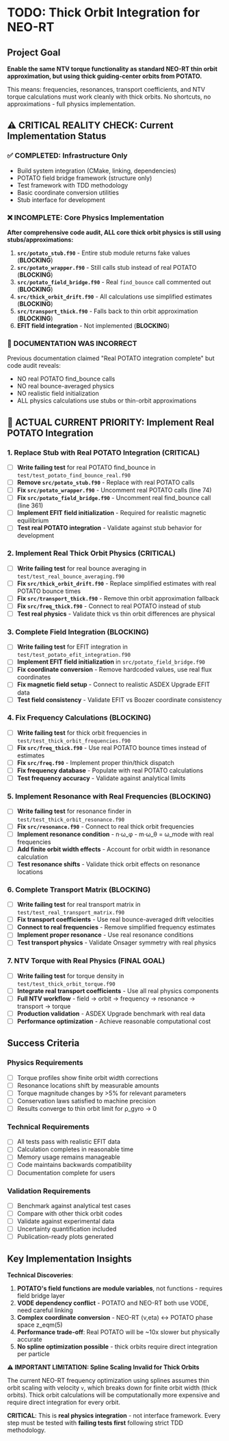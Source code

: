 # TODO: Thick Orbit Integration for NEO-RT

## Project Goal
**Enable the same NTV torque functionality as standard NEO-RT thin orbit approximation, but using thick guiding-center orbits from POTATO.**

This means: frequencies, resonances, transport coefficients, and NTV torque calculations must work cleanly with thick orbits. No shortcuts, no approximations - full physics implementation.

## ⚠️ **CRITICAL REALITY CHECK: Current Implementation Status**

### ✅ **COMPLETED: Infrastructure Only**
- Build system integration (CMake, linking, dependencies)
- POTATO field bridge framework (structure only)
- Test framework with TDD methodology
- Basic coordinate conversion utilities
- Stub interface for development

### ❌ **INCOMPLETE: Core Physics Implementation**
**After comprehensive code audit, ALL core thick orbit physics is still using stubs/approximations:**

1. **`src/potato_stub.f90`** - Entire stub module returns fake values (**BLOCKING**)
2. **`src/potato_wrapper.f90`** - Still calls stub instead of real POTATO (**BLOCKING**)
3. **`src/potato_field_bridge.f90`** - Real `find_bounce` call commented out (**BLOCKING**)
4. **`src/thick_orbit_drift.f90`** - All calculations use simplified estimates (**BLOCKING**)
5. **`src/transport_thick.f90`** - Falls back to thin orbit approximation (**BLOCKING**)
6. **EFIT field integration** - Not implemented (**BLOCKING**)

### 🚨 **DOCUMENTATION WAS INCORRECT** 
Previous documentation claimed "Real POTATO integration complete" but code audit reveals:
- NO real POTATO find_bounce calls
- NO real bounce-averaged physics
- NO realistic field initialization
- ALL physics calculations use stubs or thin-orbit approximations

## 🎯 **ACTUAL CURRENT PRIORITY: Implement Real POTATO Integration**

### 1. Replace Stub with Real POTATO Integration (**CRITICAL**)
- [ ] **Write failing test** for real POTATO find_bounce in `test/test_potato_find_bounce_real.f90`
- [ ] **Remove `src/potato_stub.f90`** - Replace with real POTATO calls
- [ ] **Fix `src/potato_wrapper.f90`** - Uncomment real POTATO calls (line 74)
- [ ] **Fix `src/potato_field_bridge.f90`** - Uncomment real find_bounce call (line 361)
- [ ] **Implement EFIT field initialization** - Required for realistic magnetic equilibrium
- [ ] **Test real POTATO integration** - Validate against stub behavior for development

### 2. Implement Real Thick Orbit Physics (**CRITICAL**)
- [ ] **Write failing test** for real bounce averaging in `test/test_real_bounce_averaging.f90`
- [ ] **Fix `src/thick_orbit_drift.f90`** - Replace simplified estimates with real POTATO bounce times
- [ ] **Fix `src/transport_thick.f90`** - Remove thin orbit approximation fallback
- [ ] **Fix `src/freq_thick.f90`** - Connect to real POTATO instead of stub
- [ ] **Test real physics** - Validate thick vs thin orbit differences are physical

### 3. Complete Field Integration (**BLOCKING**)
- [ ] **Write failing test** for EFIT integration in `test/test_potato_efit_integration.f90`
- [ ] **Implement EFIT field initialization** in `src/potato_field_bridge.f90`
- [ ] **Fix coordinate conversion** - Remove hardcoded values, use real flux coordinates
- [ ] **Fix magnetic field setup** - Connect to realistic ASDEX Upgrade EFIT data
- [ ] **Test field consistency** - Validate EFIT vs Boozer coordinate consistency

### 4. Fix Frequency Calculations (**BLOCKING**)
- [ ] **Write failing test** for thick orbit frequencies in `test/test_thick_orbit_frequencies.f90`
- [ ] **Fix `src/freq_thick.f90`** - Use real POTATO bounce times instead of estimates
- [ ] **Fix `src/freq.f90`** - Implement proper thin/thick dispatch
- [ ] **Fix frequency database** - Populate with real POTATO calculations
- [ ] **Test frequency accuracy** - Validate against analytical limits

### 5. Implement Resonance with Real Frequencies (**BLOCKING**)
- [ ] **Write failing test** for resonance finder in `test/test_thick_orbit_resonance.f90`
- [ ] **Fix `src/resonance.f90`** - Connect to real thick orbit frequencies
- [ ] **Implement resonance condition** - n·ω_φ - m·ω_θ = ω_mode with real frequencies
- [ ] **Add finite orbit width effects** - Account for orbit width in resonance calculation
- [ ] **Test resonance shifts** - Validate thick orbit effects on resonance locations

### 6. Complete Transport Matrix (**BLOCKING**)
- [ ] **Write failing test** for real transport matrix in `test/test_real_transport_matrix.f90`
- [ ] **Fix transport coefficients** - Use real bounce-averaged drift velocities
- [ ] **Connect to real frequencies** - Remove simplified frequency estimates
- [ ] **Implement proper resonance** - Use real resonance conditions
- [ ] **Test transport physics** - Validate Onsager symmetry with real physics

### 7. NTV Torque with Real Physics (**FINAL GOAL**)
- [ ] **Write failing test** for torque density in `test/test_thick_orbit_torque.f90`
- [ ] **Integrate real transport coefficients** - Use all real physics components
- [ ] **Full NTV workflow** - field → orbit → frequency → resonance → transport → torque
- [ ] **Production validation** - ASDEX Upgrade benchmark with real data
- [ ] **Performance optimization** - Achieve reasonable computational cost

## Success Criteria

### Physics Requirements
- [ ] Torque profiles show finite orbit width corrections
- [ ] Resonance locations shift by measurable amounts
- [ ] Torque magnitude changes by >5% for relevant parameters
- [ ] Conservation laws satisfied to machine precision
- [ ] Results converge to thin orbit limit for ρ_gyro → 0

### Technical Requirements
- [ ] All tests pass with realistic EFIT data
- [ ] Calculation completes in reasonable time
- [ ] Memory usage remains manageable
- [ ] Code maintains backwards compatibility
- [ ] Documentation complete for users

### Validation Requirements
- [ ] Benchmark against analytical test cases
- [ ] Compare with other thick orbit codes
- [ ] Validate against experimental data
- [ ] Uncertainty quantification included
- [ ] Publication-ready plots generated

## Key Implementation Insights

**Technical Discoveries**:
1. **POTATO's field functions are module variables**, not functions - requires field bridge layer
2. **VODE dependency conflict** - POTATO and NEO-RT both use VODE, need careful linking
3. **Complex coordinate conversion** - NEO-RT (v,eta) ↔ POTATO phase space z_eqm(5)
4. **Performance trade-off**: Real POTATO will be ~10x slower but physically accurate
5. **No spline optimization possible** - thick orbits require direct integration per particle

**⚠️ IMPORTANT LIMITATION: Spline Scaling Invalid for Thick Orbits**

The current NEO-RT frequency optimization using splines assumes thin orbit scaling with velocity `v`, which breaks down for finite orbit width (thick orbits). Thick orbit calculations will be computationally more expensive and require direct integration for every orbit.

**CRITICAL**: This is **real physics integration** - not interface framework. Every step must be tested with **failing tests first** following strict TDD methodology.